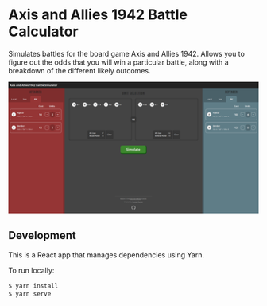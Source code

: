 # Axis and Allies 1942 Battle Calculator
Simulates battles for the board game Axis and Allies 1942. Allows you to figure
out the odds that you will win a particular battle, along with a breakdown of
the different likely outcomes.

![](./vanity-screenshot.png)

## Development
This is a React app that manages dependencies using Yarn.

To run locally:
```
$ yarn install
$ yarn serve
```

